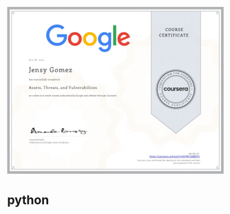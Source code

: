 <p align="center">

  <img src="https://github.com/jensygomez/cybersecurity/blob/main/005%20-%20Assets%2C%20Threats%2C%20and%20Vulnerabilities/Coursera%20VDJWTSKBB5J5_page-0001.jpg" alt="Mistake" />
   
</p>

# python
